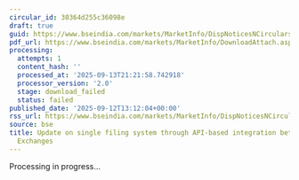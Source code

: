 ```yaml
---
circular_id: 30364d255c36098e
draft: true
guid: https://www.bseindia.com/markets/MarketInfo/DispNoticesNCirculars.aspx?Noticeid={A76F8C56-F793-4653-9676-34971DD526DE}&noticeno=20250912-89&dt=09/12/2025&icount=89&totcount=103&flag=0
pdf_url: https://www.bseindia.com/markets/MarketInfo/DownloadAttach.aspx?id=20250912-89&attachedId=
processing:
  attempts: 1
  content_hash: ''
  processed_at: '2025-09-13T21:21:58.742918'
  processor_version: '2.0'
  stage: download_failed
  status: failed
published_date: '2025-09-12T13:12:04+00:00'
rss_url: https://www.bseindia.com/markets/MarketInfo/DispNoticesNCirculars.aspx?Noticeid={A76F8C56-F793-4653-9676-34971DD526DE}&noticeno=20250912-89&dt=09/12/2025&icount=89&totcount=103&flag=0
source: bse
title: Update on single filing system through API-based integration between Stock
  Exchanges
---
```


Processing in progress...